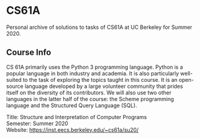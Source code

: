 # CS61A
Personal archive of solutions to tasks of CS61A at UC Berkeley for Summer 2020.

## Course Info

CS 61A primarily uses the Python 3 programming language. Python is a popular language in both industry and academia. It is also particularly well-suited to the task of exploring the topics taught in this course. It is an open-source language developed by a large volunteer community that prides itself on the diversity of its contributors. We will also use two other languages in the latter half of the course: the Scheme programming language and the Structured Query Language (SQL).

Title: Structure and Interpretation of Computer Programs  
Semester: Summer 2020  
Website: https://inst.eecs.berkeley.edu/~cs61a/su20/